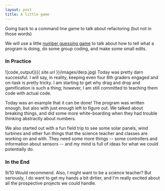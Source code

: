 ```yaml
---
layout: post
title: A little game
---
```


Going back to a command line game to talk about refactoring (but not in those words)

We will use a little [number guessing game](https://github.com/uijkelly/coding_club/blob/master/guess.py) to talk about how to tell what a program is doing, do some group coding, and make some small edits.

### In Practice

![code_output]({{ site.url }}/images/derp.jpg)
Today was pretty darn successful. I will say, in reality, keeping even four 6th graders engaged and on-task is pretty tricky. I am starting to get why drag and drop and gamification is such a thing; however, I am still committed to teaching them code with actual code.

Today was an example that it can be done! The program was written enough, but also with just enough left to figure out. We talked about breaking things, and did some more white-boarding when they had trouble thinking abstractly about numbers.

We also started out with a fun field trip to see some solar panels, wind turbines and other fun things that the science teacher and classes are working on and with. They need some more things -- some controllers and information about sensors -- and my mind is full of ideas for what we could potentially do.

### In the End
9/10 Would recommend. Also, I might want to be a science teacher? But seriously, I do want to get my hands a bit dirtier, and I'm really excited about all the prospective projects we could handle. 
